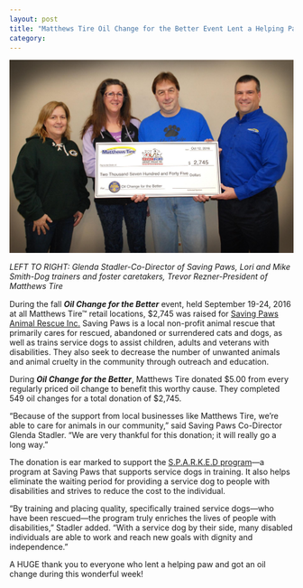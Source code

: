```yaml
---
layout: post
title: "Matthews Tire Oil Change for the Better Event Lent a Helping Paw!"
category:
---
```


![Tires](/img/OC4B-Check-Presentation.jpg)

<p style="font-size:14px; line-height:1.2em;font-style:italic;">LEFT TO RIGHT: Glenda Stadler-Co-Director of Saving Paws, Lori and Mike Smith-Dog trainers and foster caretakers, Trevor Rezner-President of Matthews Tire</p>

During the fall **_Oil Change for the Better_** event, held September 19-24, 2016 at all Matthews Tire™ retail locations, $2,745 was raised for [Saving Paws Animal Rescue Inc.](http://www.savingpaws.com/) Saving Paws is a local non-profit animal rescue that primarily cares for rescued, abandoned or surrendered cats and dogs, as well as trains service dogs to assist children, adults and veterans with disabilities. They also seek to decrease the number of unwanted animals and animal cruelty in the community through outreach and education.

During **_Oil Change for the Better_**, Matthews Tire donated $5.00 from every regularly priced oil change to benefit this worthy cause. They completed 549 oil changes for a total donation of $2,745.

“Because of the support from local businesses like Matthews Tire, we’re able to care for animals in our community,” said Saving Paws Co-Director Glenda Stadler. “We are very thankful for this donation; it will really go a long way.”

The donation is ear marked to support the [S.P.A.R.K.E.D program](http://www.savingpaws.com/s-p-a-r-k-e-d-program)&mdash;a program at Saving Paws that supports service dogs in training. It also helps eliminate the waiting period for providing a service dog to people with disabilities and strives to reduce the cost to the individual.

“By training and placing quality, specifically trained service dogs&mdash;who have been rescued&mdash;the program truly enriches the lives of people with disabilities,” Stadler added. “With a service dog by their side, many disabled individuals are able to work and reach new goals with dignity and independence.”

A HUGE thank you to everyone who lent a helping paw and got an oil change during this wonderful week!
